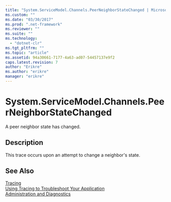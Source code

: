 ```yaml
---
title: "System.ServiceModel.Channels.PeerNeighborStateChanged | Microsoft Docs"
ms.custom: ""
ms.date: "03/30/2017"
ms.prod: ".net-framework"
ms.reviewer: ""
ms.suite: ""
ms.technology: 
  - "dotnet-clr"
ms.tgt_pltfrm: ""
ms.topic: "article"
ms.assetid: 94a30661-7177-4a63-ad07-54457137e9f2
caps.latest.revision: 7
author: "Erikre"
ms.author: "erikre"
manager: "erikre"
---
```

# System.ServiceModel.Channels.PeerNeighborStateChanged
A peer neighbor state has changed.  
  
## Description  
 This trace occurs upon an attempt to change a neighbor's state.  
  
## See Also  
 [Tracing](../../../../../docs/framework/wcf/diagnostics/tracing/index.md)   
 [Using Tracing to Troubleshoot Your Application](../../../../../docs/framework/wcf/diagnostics/tracing/using-tracing-to-troubleshoot-your-application.md)   
 [Administration and Diagnostics](../../../../../docs/framework/wcf/diagnostics/index.md)
